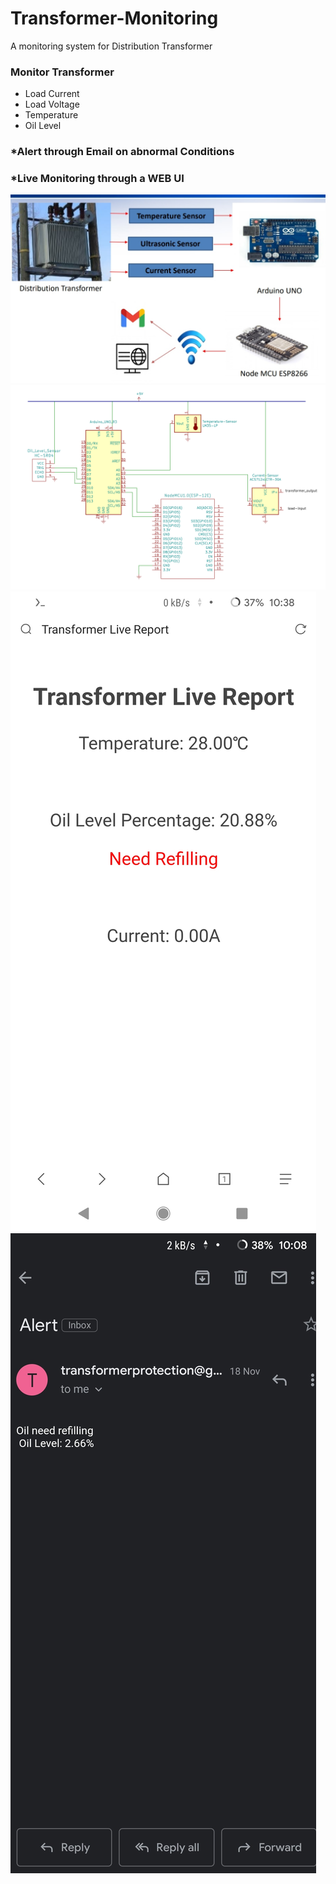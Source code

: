 # Transformer-Monitoring
A monitoring system for Distribution Transformer

### Monitor Transformer
* Load Current
* Load Voltage
* Temperature
* Oil Level
### *Alert through Email on abnormal Conditions
### *Live Monitoring through a WEB UI

![Block Diagram](/images/block_diagram.jpg)
![Schematic](/images/schematic.png)
![Web monitoring](/images/webpage.jpg)
![Email ALert](/images/email_alert.jpg)

